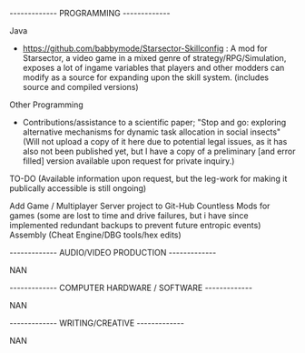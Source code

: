 ------------- PROGRAMMING -------------

Java
 - https://github.com/babbymode/Starsector-Skillconfig : A mod for Starsector, a video game in a mixed genre of strategy/RPG/Simulation, exposes a lot of ingame variables that players and other modders can modify as a source for expanding upon the skill system. (includes source and compiled versions)



Other Programming
 - Contributions/assistance to a scientific paper; "Stop and go: exploring alternative mechanisms for dynamic task allocation in social insects" (Will not upload a copy of it here due to potential legal issues, as it has also not been published yet, but I have a copy of a preliminary [and error filled] version available upon request for private inquiry.)




TO-DO (Available information upon request, but the leg-work for making it publically accessible is still ongoing)

Add Game / Multiplayer Server project to Git-Hub
Countless Mods for games (some are lost to time and drive failures, but i have since implemented redundant backups to prevent future entropic events)
Assembly (Cheat Engine/DBG tools/hex edits)


------------- AUDIO/VIDEO PRODUCTION -------------

NAN







------------- COMPUTER HARDWARE / SOFTWARE -------------

NAN








------------- WRITING/CREATIVE -------------

NAN
